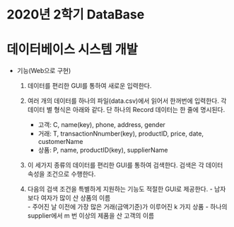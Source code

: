 # 2020년 2학기 DataBase

# 데이터베이스 시스템 개발

+ 기능(Web으로 구현)	
  1. 데이터를 편리한 GUI를 통하여 새로운 입력한다.
  
  2. 여러 개의 데이터를 하나의 파일(data.csv)에서 읽어서 한꺼번에 입력한다. 각 데이터 별 형식은 아래와 같다. 단 하나의 Record 데이터는 한 줄에 명시된다.   
      -	고객: C, name(key), phone, address, gender
      -	거래: T, transactionNnumber(key), productID, price, date, customerName
      -	상품: P, name, productID(key), supplierName
    
  3.	이 세가지 종류의 데이터를 편리한 GUI를 통하여 검색한다. 검색은 각 데이터 속성을 조건으로 수행한다.
  
  4.	다음의 검색 조건을 특별하게 지원하는 기능도 적절한 GUI로 제공한다.
      -	남자보다 여자가 많이 산 상품의 이름  
      -	주어진 날 이전에 가장 많은 거래(금액기준)가 이루어진 k 가지 상품
      -	하나의 supplier에서 m 번 이상의 제품을 산 고객의 이름
  
